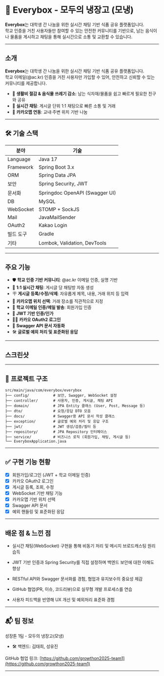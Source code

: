 
# 🎁 Everybox - 모두의 냉장고 (모냉)

**Everybox**는 대학생 간 나눔을 위한 실시간 채팅 기반 식품 공유 플랫폼입니다.  
학교 인증을 거친 사용자들만 참여할 수 있는 안전한 커뮤니티를 기반으로, 남는 음식이나 물품을 게시하고 채팅을 통해 실시간으로 소통 및 교환할 수 있습니다.

---

## 소개

**Everybox**는 대학생 간 나눔을 위한 실시간 채팅 기반 식품 공유 플랫폼입니다.  
학교 이메일(@ac.kr) 인증을 거친 사용자만 가입할 수 있어, 안전하고 신뢰할 수 있는 커뮤니티를 제공합니다.

- 🌱 **생활비 절감 & 음식물 쓰레기 감소**: 남는 식자재/물품을 쉽고 빠르게 필요한 친구와 공유
- 💬 **실시간 채팅**: 게시글 단위 1:1 채팅으로 빠른 소통 및 거래  
- 📍 **카카오맵 연동**: 교내·주변 위치 기반 나눔

---

## 🛠 기술 스택

| 분야        | 기술 |
|-------------|------|
| Language    | Java 17 |
| Framework   | Spring Boot 3.x |
| ORM         | Spring Data JPA |
| 보안       | Spring Security, JWT |
| 문서화      | Springdoc OpenAPI (Swagger UI) |
| DB          | MySQL |
| WebSocket   | STOMP + SockJS |
| Mail        | JavaMailSender |
| OAuth2      | Kakao Login |
| 빌드 도구   | Gradle |
| 기타        | Lombok, Validation, DevTools |

---
## 주요 기능

- 🛡 **학교 인증 기반 커뮤니티**: @ac.kr 이메일 인증, 실명 기반
- 💬 **1:1 실시간 채팅**: 게시글 당 채팅방 자동 생성
- 🪧 **게시글 등록/수정/삭제**: 자유롭게 제목, 내용, 거래 위치 등 입력
- 📍 **카카오맵 위치 선택**: 거래 장소를 직관적으로 지정
- 📨 **학교 이메일 인증/메일 발송**: 회원가입 인증
- 🔐 **JWT 기반 인증/인가**
- 🧑‍💻 **카카오 OAuth2 로그인**
- 📝 **Swagger API 문서 자동화**
- 🛠 **글로벌 예외 처리 및 표준화된 응답**

---
## 스크린샷
---

## 📁 프로젝트 구조

```
src/main/java/com/everybox/everybox
├── config/           # 보안, Swagger, WebSocket 설정
├── controller/       # 사용자, 인증, 게시글, 채팅 API
├── domain/           # JPA Entity 클래스 (User, Post, Message 등)
├── dto/              # 요청/응답 DTO 모음
├── docs/             # Swagger용 API 문서 작성 클래스
├── exception/        # 글로벌 예외 처리 및 응답 구조
├── jwt/              # JWT 생성/검증/필터 등
├── repository/       # JPA Repository 인터페이스
├── service/          # 비즈니스 로직 (회원가입, 채팅, 게시글 등)
└── EveryboxApplication.java
```

---

## ✅ 구현 기능 현황

- [x] 회원가입/로그인 (JWT + 학교 이메일 인증)
- [x] 카카오 OAuth2 로그인
- [x] 게시글 등록, 조회, 수정
- [x] WebSocket 기반 채팅 기능
- [x] 카카오맵 기반 위치 선택
- [x] Swagger API 문서
- [x] 예외 핸들링 및 표준화된 응답

---
## 배운 점 & 느낀 점
- 실시간 채팅(WebSocket) 구현을 통해 비동기 처리 및 메시지 브로드캐스팅 원리 습득

- JWT 기반 인증과 Spring Security를 직접 설정하며 백엔드 보안에 대한 이해도 향상

- RESTful API와 Swagger 문서화를 경험, 협업과 유지보수의 중요성 체감

- GitHub 협업(PR, 이슈, 코드리뷰)으로 실무형 개발 프로세스를 연습

- 사용자 피드백을 반영해 UX 개선 및 예외처리 표준화 경험
---

## 📬 팀 정보

성장톤 1팀 - 모두의 냉장고(모냉)
- 🛠 백엔드: 김태희, 성유진

GitHub 협업 링크: [https://github.com/growthon2025-team1](https://github.com/growthon2025-team1)

---
